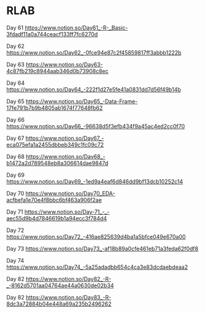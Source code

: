 # RLAB
 
Day 61 https://www.notion.so/Day61_-R-_Basic-3fdadf11a0a744ceacf133ff7fc6270d

Day 62 https://www.notion.so/Day62_-0fce94e87c2f45859817ff3abbb1222b

Day 63 https://www.notion.so/Day63-4c87fb219c8944aab346d0b73908c8ec

Day 64 https://www.notion.so/Day64_-222f1d27e5fe41a0831dd7d56f49b14b

Day 65 https://www.notion.so/Day65_-Data-Frame-17fe791b7b9b4805ab1674f77648fb62

Day 66 https://www.notion.so/Day66_-96638d5f3efb434f9a45ac4ed2cc0f70

Day 67 https://www.notion.so/Day67_-eca075efa1a2455dbbeb349c1fc09c72

Day 68 https://www.notion.so/Day68_-b1472a2d789548eb8a306614dae9847d

Day 69 https://www.notion.so/Day69_-1ed9a4eaf6d846dd9bf13dcb10252c14

Day 70 https://www.notion.so/Day70_EDA-acfbefa1e70e4f8bbc6bf463a906f2ae

Day 71 https://www.notion.so/Day-71_-_-aec55d9b4d7846619b1a94ecc3f784d4

Day 72 https://www.notion.so/Day72_-416ae825639d4ba1a5bfce049e670a00

Day 73 https://www.notion.so/Day73_-af18b89a0cfe461eb71a3feda62f0df8

Day 74 https://www.notion.so/Day74_-5a25adadbb654c4ca3e83dcdaebdeaa2

Day 82 https://www.notion.so/Day82_-R-_-8162d5701aa04764ae44a0630de02b34

Day 82 https://www.notion.so/Day83_-R-8dc3a72884b04e448a69a235b2496262
